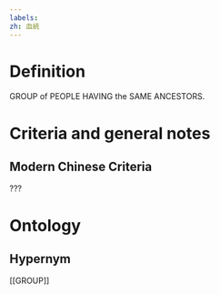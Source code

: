 ```yaml
---
labels: 
zh: 血統
---
```


# Definition
GROUP of PEOPLE HAVING the SAME ANCESTORS.
# Criteria and general notes
## Modern Chinese Criteria
???
# Ontology

## Hypernym
[[GROUP]]